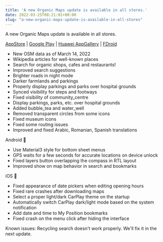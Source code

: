 ```yaml
---
title: 'A new Organic Maps update is available in all stores.'
date: 2022-03-25T08:21:01+00:00
slug: "a-new-organic-maps-update-is-available-in-all-stores"
---
```


A new Organic Maps update is available in all stores.

[AppStore](https://apps.apple.com/app/organic-maps/id1567437057) | [Google Play](https://play.google.com/store/apps/details?id=app.organicmaps) | [Huawei AppGallery](https://appgallery.huawei.com/#/app/C104325611) | [FDroid](https://f-droid.org/en/packages/app.organicmaps/)

* New OSM data as of March 14, 2022
* Wikipedia articles for well-known places
* Search for organic shops, cafes and restaurants!
* Improved search suggestions
* Brighter roads in night mode
* Darker farmlands and parkings
* Properly display parkings and parks over hospital grounds
* Synced visibility for steps and footways
* Fixed visibility of community\_centre
* Display parkings, parks, etc. over hospital grounds
* Added bubble\_tea and water\_well
* Removed transparent circles from some icons
* Fixed museum icons
* Fixed some routing issues
* Improved and fixed Arabic, Romanian, Spanish translations

Android 🤖
* Use Material3 style for bottom sheet menus
* GPS waits for a few seconds for accurate locations on device unlock
* Fixed layers button overlapping the compass in RTL layout
* Improved show on map behavior in search and bookmarks

iOS 
* Fixed appearance of date pickers when editing opening hours
* Fixed rare crashes after downloading maps
* Select a proper light/dark CarPlay theme on the startup
* Automatically switch CarPlay dark/light mode based on the system notification
* Add date and time to My Position bookmarks
* Fixed crash on the menu click after hiding the interface

Known issues:
Recycling search doesn't work properly. We'll fix it in the next update.
